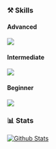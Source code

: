### ⚒️ Skills

<h4>Advanced</h4>
<p align="left">
  <a href="https://skillicons.dev">
    <img src="https://skillicons.dev/icons?i=ts,react,nextjs,redux,styledcomponents,emotion,git,figma" />
  </a>
</p>
<h4>Intermediate</h4>
<p align="left">
  <a href="https://skillicons.dev">
    <img src="https://skillicons.dev/icons?i=express,mysql,prisma,docker" />
  </a>
</p>
<h4>Beginner</h4>
<p align="left">
  <a href="https://skillicons.dev">
    <img src="https://skillicons.dev/icons?i=go,c,python" />
  </a>
</p>

### 📊 Stats

[![Github Stats](https://github-readme-stats.vercel.app/api?username=yumincho&theme=graywhite&show_icons=true&hide=stars)](https://github.com/yumincho/github-readme-stats)
